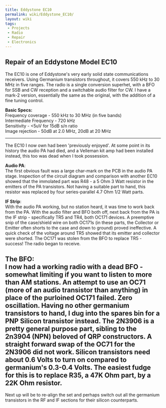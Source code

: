 ```yaml
---
title: Eddystone EC10
permalink: wiki/Eddystone_EC10/
layout: wiki
tags:
 - Projects
 - Radio
 - Repair
 - Electronics
---
```


Repair of an Eddystone Model EC10
---------------------------------

The EC10 is one of Eddystone's very early solid state communications
receivers. Using Germanium transistors throughout, it covers 550 kHz to
30 MHz in five ranges. The radio is a single conversion superhet, with a
BFO for SSB and CW reception and a switchable audio filter for CW. I
have a mark-2 version, essentially the same as the original, with the
addition of a fine tuning control.

**Basic Specs:**  
Frequency coverage - 550 kHz to 30 MHz (in five bands)  
Intermediate Frequency - 720 kHz  
Sensitivity - &lt;5uV for 15dB s/n ratio  
Image rejection - 50dB at 2.0 MHz, 20dB at 20 MHz  

------------------------------------------------------------------------

The EC10 I now own had been 'previously enjoyed'. At some point in its
history the audio PA had died, and a Velleman kit amp had been installed
instead, this too was dead when I took possession.

**Audio PA**:  
The first obvious fault was a large char-mark on the PCB in the audio PA
stage. Inspection of the circuit diagram and comparison with another
EC10 showed that the immolated part was R48 - a 5 Ohm 3 Watt resistor in
the emitters of the PA transistors. Not having a suitable part to hand,
this resistor was replaced by four series-parallel 4.7 Ohm 1/2 Watt
parts.

**IF Strip**:  
With the audio PA working, but no station heard, it was time to work
back from the PA. With the audio filter and BFO both off, next back from
the PA is the IF strip - specifically TR5 and TR4, both OC171 devices. A
preemptive snip of the case/shield wire on both OC171s (in these parts,
the Collector or Emitter often shorts to the case and down to ground)
proved ineffective. A quick check of the voltage around TR5 showed that
its emitter and collector were shorted. The OC171 was stolen from the
BFO to replace TR5 - success! The radio began to receive.

**The BFO**:  
I now had a working radio with a dead BFO - somewhat limiting if you
want to listen to more than AM stations. An attempt to use an OC71 (more
of an audio transistor than anything) in place of the purloined OC171
failed. Zero oscillation. Having no other germanium transistors to hand,
I dug into the spares bin for a PNP Silicon transistor instead. The
2N3906 is a pretty general purpose part, sibling to the 2n3904 (NPN)
beloved of QRP constructors. A straight forward swap of the OC71 for the
2N3906 did not work. Silicon transistors need about 0.6 Volts to turn on
compared to germanium's 0.3-0.4 Volts. The easiest fudge for this is to
replace R35, a 47K Ohm part, by a 22K Ohm resistor.  
----  
Next up will be to re-align the set and perhaps switch out all the
germanium transistors in the RF and IF sections for their silicon
counterparts.
